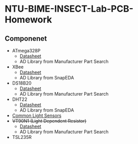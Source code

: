 # NTU-BIME-INSECT-Lab-PCB-Homework

## Componenet
* ATmega328P
    * [Datasheet](http://ww1.microchip.com/downloads/en/DeviceDoc/ATmega48A-PA-88A-PA-168A-PA-328-P-DS-DS40002061B.pdf)
    * AD Library from Manufacturer Part Search
* XBee
    * [Datasheet](https://www.sparkfun.com/datasheets/Wireless/Zigbee/XBee-Datasheet.pdf)
    * AD Library from SnapEDA
* DS18B20
    * [Datasheet](https://datasheets.maximintegrated.com/en/ds/DS18B20.pdf)
    * AD Library from Manufacturer Part Search
* DHT22
    * [Datasheet](https://www.sparkfun.com/datasheets/Sensors/Temperature/DHT22.pdf)
    * AD Library from SnapEDA
* [Common Light Sensors](https://www.intorobotics.com/common-budgeted-arduino-light-sensors/)
* ~~VT90N1 (Light Dependent Resistor)~~
    * [Datasheet](https://datasheet.ciiva.com/1249/919043-1249344.pdf?src-supplier=Element14)
    * AD Library from Manufacturer Part Search
* TSL235R
